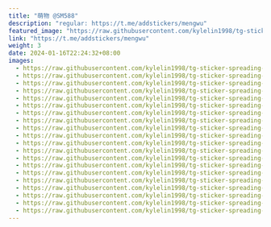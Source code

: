 ```yaml
---
title: "萌物 @SM588"
description: "regular: https://t.me/addstickers/mengwu"
featured_image: "https://raw.githubusercontent.com/kylelin1998/tg-sticker-spreading-worldwide-images/main/img/7c2d3ad3-06ad-48c1-b253-3f6d808423ad.jpg"
link: "https://t.me/addstickers/mengwu"
weight: 3
date: 2024-01-16T22:24:32+08:00
images:
  - https://raw.githubusercontent.com/kylelin1998/tg-sticker-spreading-worldwide-images/main/img/7c2d3ad3-06ad-48c1-b253-3f6d808423ad.jpg
  - https://raw.githubusercontent.com/kylelin1998/tg-sticker-spreading-worldwide-images/main/img/3cda7cf8-71cb-48da-8028-4a7f7ed87a7e.jpg
  - https://raw.githubusercontent.com/kylelin1998/tg-sticker-spreading-worldwide-images/main/img/2db3a39c-9174-4a8a-a7fa-173be809ec0e.jpg
  - https://raw.githubusercontent.com/kylelin1998/tg-sticker-spreading-worldwide-images/main/img/9429add2-2ed9-458f-9eab-3d3937cedd8e.jpg
  - https://raw.githubusercontent.com/kylelin1998/tg-sticker-spreading-worldwide-images/main/img/1a9facaa-d1a9-4d1b-8837-24558b4f1c21.jpg
  - https://raw.githubusercontent.com/kylelin1998/tg-sticker-spreading-worldwide-images/main/img/b2da51e1-e587-42f7-b1b2-7bd1a994323a.jpg
  - https://raw.githubusercontent.com/kylelin1998/tg-sticker-spreading-worldwide-images/main/img/052cfc9c-84bb-4975-8923-88d0fa83eb6c.jpg
  - https://raw.githubusercontent.com/kylelin1998/tg-sticker-spreading-worldwide-images/main/img/c6c95d80-f619-4ddd-bad5-cdc48d994314.jpg
  - https://raw.githubusercontent.com/kylelin1998/tg-sticker-spreading-worldwide-images/main/img/0c955ef8-5bc9-4d36-a32c-2adf0c671e34.jpg
  - https://raw.githubusercontent.com/kylelin1998/tg-sticker-spreading-worldwide-images/main/img/ddcaeacf-bd6a-4811-8fde-0b5f343a7227.jpg
  - https://raw.githubusercontent.com/kylelin1998/tg-sticker-spreading-worldwide-images/main/img/1faff3ff-112e-4e40-9264-300913bf3adf.jpg
  - https://raw.githubusercontent.com/kylelin1998/tg-sticker-spreading-worldwide-images/main/img/702e5b94-2155-432d-a0b6-da28e5da748f.jpg
  - https://raw.githubusercontent.com/kylelin1998/tg-sticker-spreading-worldwide-images/main/img/6a5dcc6d-7e96-47d5-9741-a4e5a9bca36a.jpg
  - https://raw.githubusercontent.com/kylelin1998/tg-sticker-spreading-worldwide-images/main/img/585584ff-9dbe-4bd5-9fd9-7b7476a742b4.jpg
  - https://raw.githubusercontent.com/kylelin1998/tg-sticker-spreading-worldwide-images/main/img/ee65f0db-aec3-4a8a-a45d-610677d3f05a.jpg
  - https://raw.githubusercontent.com/kylelin1998/tg-sticker-spreading-worldwide-images/main/img/b0c27b57-dc73-447c-a098-624bf0a78835.jpg
  - https://raw.githubusercontent.com/kylelin1998/tg-sticker-spreading-worldwide-images/main/img/ba921f16-8306-49da-8539-eaf9cd4295aa.jpg
  - https://raw.githubusercontent.com/kylelin1998/tg-sticker-spreading-worldwide-images/main/img/45efd8ef-87c6-482a-8d2a-d3f69ed93b39.jpg
  - https://raw.githubusercontent.com/kylelin1998/tg-sticker-spreading-worldwide-images/main/img/a14f7c30-69d8-474f-b8af-1bb375bdbee6.jpg
  - https://raw.githubusercontent.com/kylelin1998/tg-sticker-spreading-worldwide-images/main/img/e6e592fe-561c-4955-a328-3bd763e32ef0.jpg
---
```

